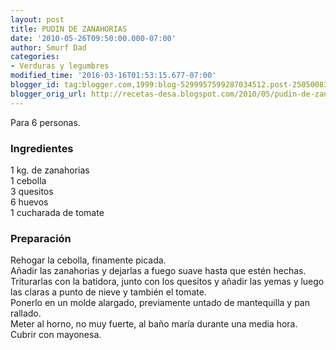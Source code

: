 ```yaml
---
layout: post
title: PUDIN DE ZANAHORIAS
date: '2010-05-26T09:50:00.000-07:00'
author: Smurf Dad
categories:
- Verduras y legumbres
modified_time: '2016-03-16T01:53:15.677-07:00'
blogger_id: tag:blogger.com,1999:blog-5299957599287034512.post-2505008314945416099
blogger_orig_url: http://recetas-desa.blogspot.com/2010/05/pudin-de-zanahorias.html
---
```


Para 6 personas.<br /><h3>Ingredientes</h3>1 kg. de zanahorias<br />1 cebolla<br />3 quesitos<br />6 huevos<br />1 cucharada de tomate<br /><h3>Preparación</h3>Rehogar la cebolla, finamente picada.<br />Añadir las zanahorias y dejarlas a fuego suave hasta que estén hechas.<br />Triturarlas con la batidora, junto con los quesitos y añadir las yemas y luego las claras a punto de nieve y también el tomate.<br />Ponerlo en un molde alargado, previamente untado de mantequilla y pan rallado.<br />Meter al horno, no muy fuerte, al baño maría durante una media hora.<br />Cubrir con mayonesa.